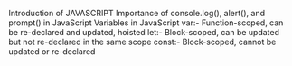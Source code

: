 Introduction of JAVASCRIPT 
Importance of console.log(), alert(), and prompt() in JavaScript
Variables in JavaScript
var:- Function-scoped, can be re-declared and updated, hoisted
let:- Block-scoped, can be updated but not re-declared in the same scope
const:- Block-scoped, cannot be updated or re-declared
